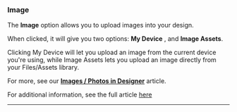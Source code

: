 ### Image

The **Image** option allows you to upload images into your design.



When clicked, it will give you two options: **My Device** , and **Image Assets**.



Clicking My Device will let you upload an image from the current device you're using, while Image Assets lets you upload an image directly from your Files/Assets library.

For more, see our [**Images / Photos in Designer**](https://support.optisigns.com/hc/en-us/articles/42526907045651-Photos-GIFs-and-QR-Codes-in-Designer) article.

For additional information, see the full article [here](https://support.optisigns.com/hc/en-us/articles/42087942047379)

---
